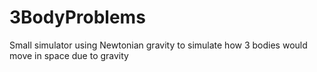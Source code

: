 # 3BodyProblems
Small simulator using Newtonian gravity to simulate how 3 bodies would move in space due to gravity
